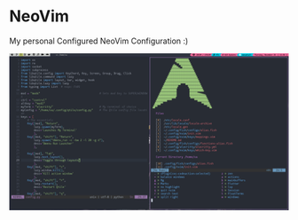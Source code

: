 
# NeoVim

My personal Configured NeoVim Configuration :)

![xmonad_dracula_edition](.screenshots/NVim_One_Dark_Setup.png)

